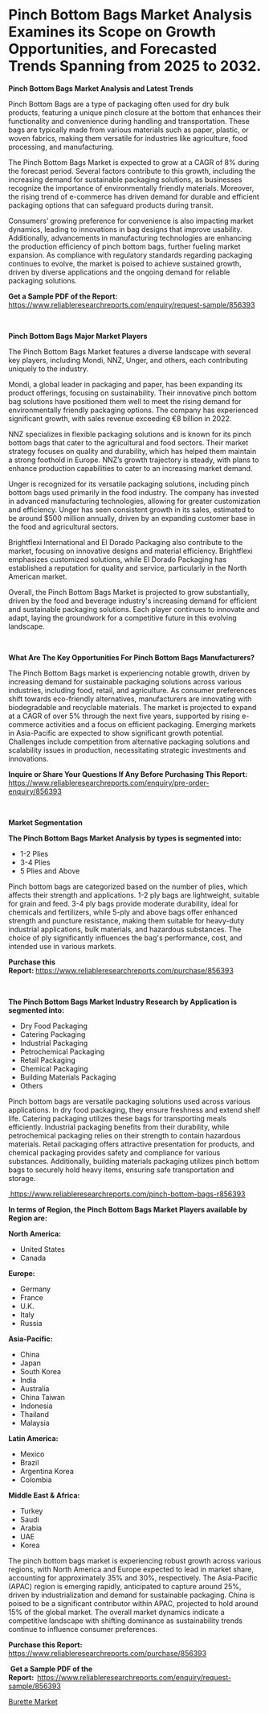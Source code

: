 <p><h1>Pinch Bottom Bags Market Analysis Examines its Scope on Growth Opportunities, and Forecasted Trends Spanning from 2025 to 2032.</h1></p><p><strong>Pinch Bottom Bags Market Analysis and Latest Trends</strong></p>
<p><p>Pinch Bottom Bags are a type of packaging often used for dry bulk products, featuring a unique pinch closure at the bottom that enhances their functionality and convenience during handling and transportation. These bags are typically made from various materials such as paper, plastic, or woven fabrics, making them versatile for industries like agriculture, food processing, and manufacturing.</p><p>The Pinch Bottom Bags Market is expected to grow at a CAGR of 8% during the forecast period. Several factors contribute to this growth, including the increasing demand for sustainable packaging solutions, as businesses recognize the importance of environmentally friendly materials. Moreover, the rising trend of e-commerce has driven demand for durable and efficient packaging options that can safeguard products during transit.</p><p>Consumers’ growing preference for convenience is also impacting market dynamics, leading to innovations in bag designs that improve usability. Additionally, advancements in manufacturing technologies are enhancing the production efficiency of pinch bottom bags, further fueling market expansion. As compliance with regulatory standards regarding packaging continues to evolve, the market is poised to achieve sustained growth, driven by diverse applications and the ongoing demand for reliable packaging solutions.</p></p>
<p><strong>Get a Sample PDF of the Report:&nbsp;</strong> <a href="https://www.reliableresearchreports.com/enquiry/request-sample/856393?utm_campaign=3090&utm_medium=2&utm_source=Github&utm_content=ia&utm_term=04042025&utm_id=pinch-bottom-bags">https://www.reliableresearchreports.com/enquiry/request-sample/856393</a></p>
<p>&nbsp;</p>
<p><strong>Pinch Bottom Bags Major Market Players</strong></p>
<p><p>The Pinch Bottom Bags Market features a diverse landscape with several key players, including Mondi, NNZ, Unger, and others, each contributing uniquely to the industry. </p><p>Mondi, a global leader in packaging and paper, has been expanding its product offerings, focusing on sustainability. Their innovative pinch bottom bag solutions have positioned them well to meet the rising demand for environmentally friendly packaging options. The company has experienced significant growth, with sales revenue exceeding €8 billion in 2022.</p><p>NNZ specializes in flexible packaging solutions and is known for its pinch bottom bags that cater to the agricultural and food sectors. Their market strategy focuses on quality and durability, which has helped them maintain a strong foothold in Europe. NNZ’s growth trajectory is steady, with plans to enhance production capabilities to cater to an increasing market demand.</p><p>Unger is recognized for its versatile packaging solutions, including pinch bottom bags used primarily in the food industry. The company has invested in advanced manufacturing technologies, allowing for greater customization and efficiency. Unger has seen consistent growth in its sales, estimated to be around $500 million annually, driven by an expanding customer base in the food and agricultural sectors.</p><p>Brightflexi International and El Dorado Packaging also contribute to the market, focusing on innovative designs and material efficiency. Brightflexi emphasizes customized solutions, while El Dorado Packaging has established a reputation for quality and service, particularly in the North American market.</p><p>Overall, the Pinch Bottom Bags Market is projected to grow substantially, driven by the food and beverage industry's increasing demand for efficient and sustainable packaging solutions. Each player continues to innovate and adapt, laying the groundwork for a competitive future in this evolving landscape.</p></p>
<p>&nbsp;</p>
<p><strong>What Are The Key Opportunities For Pinch Bottom Bags Manufacturers?</strong></p>
<p><p>The Pinch Bottom Bags market is experiencing notable growth, driven by increasing demand for sustainable packaging solutions across various industries, including food, retail, and agriculture. As consumer preferences shift towards eco-friendly alternatives, manufacturers are innovating with biodegradable and recyclable materials. The market is projected to expand at a CAGR of over 5% through the next five years, supported by rising e-commerce activities and a focus on efficient packaging. Emerging markets in Asia-Pacific are expected to show significant growth potential. Challenges include competition from alternative packaging solutions and scalability issues in production, necessitating strategic investments and innovations.</p></p>
<p><strong>Inquire or Share Your Questions If Any Before Purchasing This Report:</strong> <a href="https://www.reliableresearchreports.com/enquiry/pre-order-enquiry/856393?utm_campaign=3090&utm_medium=2&utm_source=Github&utm_content=ia&utm_term=04042025&utm_id=pinch-bottom-bags">https://www.reliableresearchreports.com/enquiry/pre-order-enquiry/856393</a></p>
<p>&nbsp;</p>
<p><strong>Market Segmentation</strong></p>
<p><strong>The Pinch Bottom Bags Market Analysis by types is segmented into:</strong></p>
<p><ul><li>1-2 Plies</li><li>3-4 Plies</li><li>5 Plies and Above</li></ul></p>
<p><p>Pinch bottom bags are categorized based on the number of plies, which affects their strength and applications. 1-2 ply bags are lightweight, suitable for grain and feed. 3-4 ply bags provide moderate durability, ideal for chemicals and fertilizers, while 5-ply and above bags offer enhanced strength and puncture resistance, making them suitable for heavy-duty industrial applications, bulk materials, and hazardous substances. The choice of ply significantly influences the bag's performance, cost, and intended use in various markets.</p></p>
<p><strong>Purchase this Report:&nbsp;</strong><a href="https://www.reliableresearchreports.com/purchase/856393?utm_campaign=3090&utm_medium=2&utm_source=Github&utm_content=ia&utm_term=04042025&utm_id=pinch-bottom-bags">https://www.reliableresearchreports.com/purchase/856393</a></p>
<p>&nbsp;</p>
<p><strong>The Pinch Bottom Bags Market Industry Research by Application is segmented into:</strong></p>
<p><ul><li>Dry Food Packaging</li><li>Catering Packaging</li><li>Industrial Packaging</li><li>Petrochemical Packaging</li><li>Retail Packaging</li><li>Chemical Packaging</li><li>Building Materials Packaging</li><li>Others</li></ul></p>
<p><p>Pinch bottom bags are versatile packaging solutions used across various applications. In dry food packaging, they ensure freshness and extend shelf life. Catering packaging utilizes these bags for transporting meals efficiently. Industrial packaging benefits from their durability, while petrochemical packaging relies on their strength to contain hazardous materials. Retail packaging offers attractive presentation for products, and chemical packaging provides safety and compliance for various substances. Additionally, building materials packaging utilizes pinch bottom bags to securely hold heavy items, ensuring safe transportation and storage.</p></p>
<p><a href="https://www.reliableresearchreports.com/pinch-bottom-bags-r856393?utm_campaign=3090&utm_medium=2&utm_source=Github&utm_content=ia&utm_term=04042025&utm_id=pinch-bottom-bags">&nbsp;https://www.reliableresearchreports.com/pinch-bottom-bags-r856393</a></p>
<p><strong>In terms of Region, the Pinch Bottom Bags Market Players available by Region are:</strong></p>
<p>
    <p> <strong> North America: </strong>
        <ul>
            <li>United States</li>
            <li>Canada</li>
        </ul>
        </p> 
    <p> <strong> Europe: </strong>
        <ul>
            <li>Germany</li>
            <li>France</li>
            <li>U.K.</li>
            <li>Italy</li>
            <li>Russia</li>
        </ul>
        </p> 
    <p> <strong> Asia-Pacific: </strong>
        <ul>
            <li>China</li>
            <li>Japan</li>
            <li>South Korea</li>
            <li>India</li>
            <li>Australia</li>
            <li>China Taiwan</li>
            <li>Indonesia</li>
            <li>Thailand</li>
            <li>Malaysia</li>
        </ul>
        </p> 
    <p> <strong> Latin America: </strong>
        <ul>
            <li>Mexico</li>
            <li>Brazil</li>
            <li>Argentina Korea</li>
            <li>Colombia</li>
        </ul>
        </p> 
    <p> <strong> Middle East & Africa: </strong>
        <ul>
            <li>Turkey</li>
            <li>Saudi</li>
            <li>Arabia</li>
            <li>UAE</li>
            <li>Korea</li>
        </ul>
    </p>
    </p>
<p><p>The pinch bottom bags market is experiencing robust growth across various regions, with North America and Europe expected to lead in market share, accounting for approximately 35% and 30%, respectively. The Asia-Pacific (APAC) region is emerging rapidly, anticipated to capture around 25%, driven by industrialization and demand for sustainable packaging. China is poised to be a significant contributor within APAC, projected to hold around 15% of the global market. The overall market dynamics indicate a competitive landscape with shifting dominance as sustainability trends continue to influence consumer preferences.</p></p>
<p><strong>Purchase this Report: </strong><a href="https://www.reliableresearchreports.com/purchase/856393?utm_campaign=3090&utm_medium=2&utm_source=Github&utm_content=ia&utm_term=04042025&utm_id=pinch-bottom-bags">https://www.reliableresearchreports.com/purchase/856393</a></p>
<p>&nbsp;<strong>Get a Sample PDF of the Report:&nbsp;&nbsp;</strong><a href="https://www.reliableresearchreports.com/enquiry/request-sample/856393?utm_campaign=3090&utm_medium=2&utm_source=Github&utm_content=ia&utm_term=04042025&utm_id=pinch-bottom-bags">https://www.reliableresearchreports.com/enquiry/request-sample/856393</a></p>
<p><strong></strong></p>
<p><p><a href="https://github.com/elodielamto06/Market-Research-Report-List-1/blob/main/burette-market.md?utm_campaign=3090&utm_medium=2&utm_source=Github&utm_content=ia&utm_term=04042025&utm_id=pinch-bottom-bags">Burette Market</a></p></p>